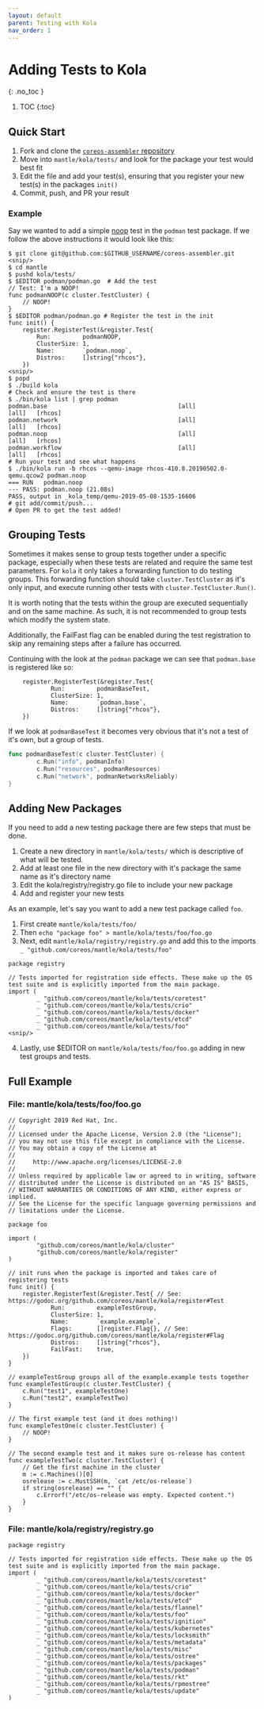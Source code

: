 ```yaml
---
layout: default
parent: Testing with Kola
nav_order: 1
---
```


# Adding Tests to Kola
{: .no_toc }

1. TOC
{:toc}

## Quick Start

1. Fork and clone the [`coreos-assembler` repository](https://github.com/coreos/coreos-aasembler/)
2. Move into `mantle/kola/tests/` and look for the package your test would best fit
3. Edit the file and add your test(s), ensuring that you register your new test(s) in the packages `init()`
4. Commit, push, and PR your result

### Example

Say we wanted to add a simple [noop](https://en.wikipedia.org/wiki/NOP_(code)) test in the `podman` test package. If we follow the above instructions it would look like this:

```
$ git clone git@github.com:$GITHUB_USERNAME/coreos-assembler.git
<snip/>
$ cd mantle
$ pushd kola/tests/
$ $EDITOR podman/podman.go  # Add the test
// Test: I'm a NOOP!
func podmanNOOP(c cluster.TestCluster) {
    // NOOP!
}
$ $EDITOR podman/podman.go # Register the test in the init
func init() {
    register.RegisterTest(&register.Test{
        Run:         podmanNOOP,
        ClusterSize: 1,
        Name:        `podman.noop`,
        Distros:     []string{"rhcos"},
    })
<snip/>
$ popd
$ ./build kola
# Check and ensure the test is there
$ ./bin/kola list | grep podman
podman.base                                     [all]                                   [all]   [rhcos]
podman.network                                  [all]                                   [all]   [rhcos]
podman.noop                                     [all]                                   [all]   [rhcos]
podman.workflow                                 [all]                                   [all]   [rhcos]
# Run your test and see what happens
$ ./bin/kola run -b rhcos --qemu-image rhcos-410.8.20190502.0-qemu.qcow2 podman.noop
=== RUN   podman.noop
--- PASS: podman.noop (21.08s)
PASS, output in _kola_temp/qemu-2019-05-08-1535-16606
# git add/commit/push...
# Open PR to get the test added!
```

## Grouping Tests

Sometimes it makes sense to group tests together under a specific package, especially when these tests are related and require the same test parameters. For `kola` it only takes a forwarding function to do testing groups. This forwarding function should take `cluster.TestCluster` as it's only input, and execute running other tests with `cluster.TestCluster.Run()`.

It is worth noting that the tests within the group are executed sequentially and on the same machine. As such, it is not recommended to group tests which modify the system state.

Additionally, the FailFast flag can be enabled during the test registration to skip any remaining steps after a failure has occurred.

Continuing with the look at the `podman` package we can see that `podman.base` is registered like so:

```golang
    register.RegisterTest(&register.Test{
            Run:         podmanBaseTest,
            ClusterSize: 1,
            Name:        `podman.base`,
            Distros:     []string{"rhcos"},
    })
```

If we look at `podmanBaseTest` it becomes very obvious that it's not a test of it's own, but a group of tests.

```go
func podmanBaseTest(c cluster.TestCluster) {
        c.Run("info", podmanInfo)
        c.Run("resources", podmanResources)
        c.Run("network", podmanNetworksReliably)
}
```

## Adding New Packages

If you need to add a new testing package there are few steps that must be done.

1. Create a new directory in `mantle/kola/tests/` which is descriptive of what will be tested.
2. Add at least one file in the new directory with it's package the same name as it's directory name
3. Edit the kola/registry/registry.go file to include your new package
4. Add and register your new tests

As an example, let's say you want to add a new test package called `foo`.

1. First create `mantle/kola/tests/foo/`
2. Then `echo "package foo" > mantle/kola/tests/foo/foo.go`
3. Next, edit `mantle/kola/registry/registry.go` and add this to the imports `_ "github.com/coreos/mantle/kola/tests/foo"`

```golang
package registry

// Tests imported for registration side effects. These make up the OS test suite and is explicitly imported from the main package.
import (
        _ "github.com/coreos/mantle/kola/tests/coretest"
        _ "github.com/coreos/mantle/kola/tests/crio"
        _ "github.com/coreos/mantle/kola/tests/docker"
        _ "github.com/coreos/mantle/kola/tests/etcd"
        _ "github.com/coreos/mantle/kola/tests/foo"
<snip/>
```

4. Lastly, use $EDITOR on `mantle/kola/tests/foo/foo.go` adding in new test groups and tests.

## Full Example

### File: mantle/kola/tests/foo/foo.go
```golang
// Copyright 2019 Red Hat, Inc.
//
// Licensed under the Apache License, Version 2.0 (the "License");
// you may not use this file except in compliance with the License.
// You may obtain a copy of the License at
//
//     http://www.apache.org/licenses/LICENSE-2.0
//
// Unless required by applicable law or agreed to in writing, software
// distributed under the License is distributed on an "AS IS" BASIS,
// WITHOUT WARRANTIES OR CONDITIONS OF ANY KIND, either express or implied.
// See the License for the specific language governing permissions and
// limitations under the License.

package foo

import (
        "github.com/coreos/mantle/kola/cluster"
        "github.com/coreos/mantle/kola/register"
)

// init runs when the package is imported and takes care of registering tests
func init() {
    register.RegisterTest(&register.Test{ // See: https://godoc.org/github.com/coreos/mantle/kola/register#Test
            Run:         exampleTestGroup,
            ClusterSize: 1,
            Name:        `example.example`,
            Flags:       []register.Flag{}, // See: https://godoc.org/github.com/coreos/mantle/kola/register#Flag
            Distros:     []string{"rhcos"},
            FailFast:    true,
    })
}

// exampleTestGroup groups all of the example.example tests together
func exampleTestGroup(c cluster.TestCluster) {
    c.Run("test1", exampleTestOne)
    c.Run("test2", exampleTestTwo)
}

// The first example test (and it does nothing!)
func exampleTestOne(c cluster.TestCluster) {
    // NOOP!
}

// The second example test and it makes sure os-release has content
func exampleTestTwo(c cluster.TestCluster) {
    // Get the first machine in the cluster
    m := c.Machines()[0]
    osrelease := c.MustSSH(m, `cat /etc/os-release`)
    if string(osrelease) == "" {
        c.Errorf("/etc/os-release was empty. Expected content.")
    }
}
```

### File: mantle/kola/registry/registry.go

```golang
package registry

// Tests imported for registration side effects. These make up the OS test suite and is explicitly imported from the main package.
import (
        _ "github.com/coreos/mantle/kola/tests/coretest"
        _ "github.com/coreos/mantle/kola/tests/crio"
        _ "github.com/coreos/mantle/kola/tests/docker"
        _ "github.com/coreos/mantle/kola/tests/etcd"
        _ "github.com/coreos/mantle/kola/tests/flannel"
        _ "github.com/coreos/mantle/kola/tests/foo"
        _ "github.com/coreos/mantle/kola/tests/ignition"
        _ "github.com/coreos/mantle/kola/tests/kubernetes"
        _ "github.com/coreos/mantle/kola/tests/locksmith"
        _ "github.com/coreos/mantle/kola/tests/metadata"
        _ "github.com/coreos/mantle/kola/tests/misc"
        _ "github.com/coreos/mantle/kola/tests/ostree"
        _ "github.com/coreos/mantle/kola/tests/packages"
        _ "github.com/coreos/mantle/kola/tests/podman"
        _ "github.com/coreos/mantle/kola/tests/rkt"
        _ "github.com/coreos/mantle/kola/tests/rpmostree"
        _ "github.com/coreos/mantle/kola/tests/update"
)
```
